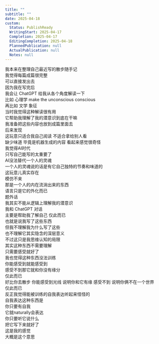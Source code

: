 ```yaml
---  
title: ""  
subtitle: ""  
date: 2025-04-18  
custom:  
  Status: PublishReady  
  WritingStart: 2025-04-17  
  Completion: 2025-04-17  
  EditingCompletion: 2025-04-18  
  PlannedPublication: null  
  ActualPublication: null  
  Notes: null  
---          
```

我本来在整理自己最近写的散步随手记        
我觉得每篇成篇很完整        
可以直接发出去          
因为我在写完后        
我会让 ChatGPT 给我从各个角度解读一下        
比如 心理学 make the unconscious conscious        
再比如 文学 象征        
当时我觉得这种解读很有用        
它帮助我理解了我的潜意识到底在干嘛          
我准备把这些内容也放到成篇里面去        
后来发现        
这玩意只适合我自己阅读 不适合拿给别人看        
缺少味道 毕竟是机器生成的内容 看起来感觉很奇怪          
我觉得AI时代        
只写自己能写的太重要了        
AI没法替代一个人的灵魂        
一个人的灵魂说的话是有它自己独特的节奏和味道的        
这玩意儿真实存在        
模仿不来        
那是一个人的内在流淌出来的东西        
语言只是它的外化而已          
题外话        
我其实不能从逻辑上理解我的潜意识        
我和 ChatGPT 对话        
主要是帮助我了解自己 仅此而已        
也就是说我写了这些东西        
但我不理解我为什么写了这些        
也不理解它其实隐含的深层意义        
不过这只是我思维认知的局限        
其实这种东西不需要理解        
只需要感受就好了          
我也觉得这种东西没法训练        
你能感受到就能感受到        
感受不到那它就和你没有缘分        
仅此而已        
好比你去散步 你能感受到光线 说明你和它有缘 感受不到 说明你俩不在一个世界 仅此而已          
反正我觉得能被训练的自我表达听起来怪怪的        
自我表达这种东西是        
你只要有自我        
它就naturally会表达        
你只要听它说什么        
把它写下来就好了        
这是我的感觉        
大概是这个意思          
      